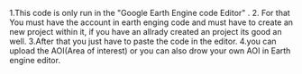 1.This code is only run in the "Google Earth Engine code Editor" .
2. For that You must have the account in earth enging code and must have to create an new project within it, if you have an allrady created an project its good an well.
3.After that you just have to paste the code in the editor.
4.you can upload the AOI(Area of interest) or you can also drow your own AOI in Earth engine editor.
